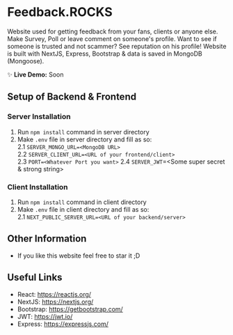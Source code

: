 # Feedback.ROCKS

Website used for getting feedback from your fans, clients or anyone else. Make Survey, Poll or leave comment on someone's profile.
Want to see if someone is trusted and not scammer? See reputation on his profile!
Website is built with NextJS, Express, Bootstrap & data is saved in MongoDB (Mongoose).

✨ **Live Demo:** Soon

## Setup of Backend & Frontend
### Server Installation
1. Run `npm install` command in server directory
2. Make `.env` file in server directory and fill as so:  
2.1 `SERVER_MONGO_URL=<MongoDB URL>`  
2.2 `SERVER_CLIENT_URL=<URL of your frontend/client>`  
2.3 `PORT=<Whatever Port you want>`
2.4 `SERVER_JWT`=<Some super secret & strong string>

### Client Installation
1. Run `npm install` command in client directory
2. Make `.env` file in client directory and fill as so:  
2.1 `NEXT_PUBLIC_SERVER_URL=<URL of your backend/server>`

## Other Information
 - If you like this website feel free to star it ;D

## Useful Links
- React: https://reactjs.org/
- NextJS: https://nextjs.org/
- Bootstrap: https://getbootstrap.com/
- JWT: https://jwt.io/
- Express: https://expressjs.com/
